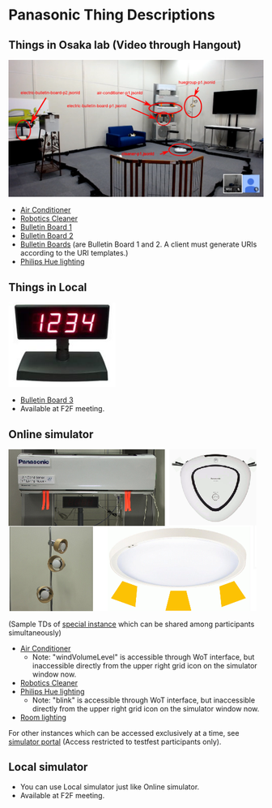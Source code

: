 # Panasonic Thing Descriptions

## Things in Osaka lab (Video through Hangout)

![Lab Image](images/Panasonic_Osaka_Lab_Things_Arrangement.png)

- [Air Conditioner](../../inputs/Panasonic/panasonic-server-real/airConditioner_p1.jsonld)
- [Robotics Cleaner](../../inputs/Panasonic/panasonic-server-real/cleaner_p1.jsonld)
- [Bulletin Board 1](../../inputs/Panasonic/panasonic-server-real/electricBulletinBoard_p1.jsonld)
- [Bulletin Board 2](../../inputs/Panasonic/panasonic-server-real/electricBulletinBoard_p2.jsonld)
- [Bulletin Boards](../../inputs/Panasonic/panasonic-server-real/electricBulletinBoards.jsonld) (are Bulletin Board 1 and 2. A client must generate URIs according to the URI templates.)
- [Philips Hue lighting](../../inputs/Panasonic/panasonic-server-real/huegroup_p1.jsonld)

## Things in Local

![Bulletin Board 3](images/Panasonic_Bulletin_Board.png)

- [Bulletin Board 3](../../inputs/Panasonic/panasonic-server-real/electricBulletinBoard_p3.jsonld)
- Available at F2F meeting.

## Online simulator

![Online Simulator Devices](images/Panasonic_Online_Simulator_devices.png)

(Sample TDs of [special instance](https://w3c.p-wot.com:3009) which can be shared among participants simultaneously)

- [Air Conditioner](../../inputs/Panasonic/panasonic-server-simulator/PanaSimAirConditioner5.jsonld)
    - Note: "windVolumeLevel" is accessible through WoT interface, but inaccessible directly from the upper right grid icon on the simulator window now.
- [Robotics Cleaner](../../inputs/Panasonic/panasonic-server-simulator/PanaSimCleaner5.jsonld)
- [Philips Hue lighting](../../inputs/Panasonic/panasonic-server-simulator/PanaSimHueGroup5.jsonld)
    - Note: "blink" is accessible through WoT interface, but inaccessible directly from the upper right grid icon on the simulator window now.
- [Room lighting](../../inputs/Panasonic/panasonic-server-simulator/PanaSimRoomLight5.jsonld)

For other instances which can be accessed exclusively at a time, see [simulator portal](https://w3c.p-wot.com:3011) (Access restricted to testfest participants only).

## Local simulator

- You can use Local simulator just like Online simulator.
- Available at F2F meeting.

